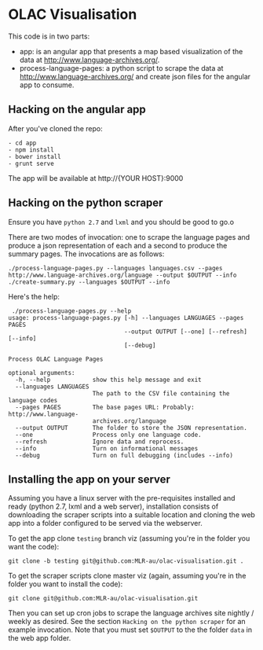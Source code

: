 # OLAC Visualisation

This code is in two parts:
- app: is an angular app that presents a map based visualization of the data at http://www.language-archives.org/.
- process-language-pages: a python script to scrape the data at http://www.language-archives.org/ and create json files for the angular app to consume.

## Hacking on the angular app

After you've cloned the repo:
```
- cd app
- npm install
- bower install
- grunt serve
```

The app will be available at http://{YOUR HOST}:9000

## Hacking on the python scraper

Ensure you have `python 2.7` and `lxml` and you should be good to go.o

There are two modes of invocation: one to scrape the language pages and produce a json representation of each and a second to produce the summary pages. The invocations are as follows:
```
./process-language-pages.py --languages languages.csv --pages http://www.language-archives.org/language --output $OUTPUT --info
./create-summary.py --languages $OUTPUT --info
```

Here's the help:
```
 ./process-language-pages.py --help
usage: process-language-pages.py [-h] --languages LANGUAGES --pages PAGES
                                 --output OUTPUT [--one] [--refresh] [--info]
                                 [--debug]

Process OLAC Language Pages

optional arguments:
  -h, --help            show this help message and exit
  --languages LANGUAGES
                        The path to the CSV file containing the language codes
  --pages PAGES         The base pages URL: Probably: http://www.language-
                        archives.org/language
  --output OUTPUT       The folder to store the JSON representation.
  --one                 Process only one language code.
  --refresh             Ignore data and reprocess.
  --info                Turn on informational messages
  --debug               Turn on full debugging (includes --info)
```

## Installing the app on your server

Assuming you have a linux server with the pre-requisites installed and ready (python 2.7, lxml and a web server), installation consists of downloading the scraper scripts into a suitable location and cloning the web app into a folder configured to be served via the webserver.

To get the app clone `testing` branch viz (assuming you're in the folder you want the code):

```
git clone -b testing git@github.com:MLR-au/olac-visualisation.git .
```

To get the scraper scripts clone master viz (again, assuming you're in the folder you want to install the code):
```
git clone git@github.com:MLR-au/olac-visualisation.git
```

Then you can set up cron jobs to scrape the language archives site nightly / weekly as desired. See the section `Hacking on the python scraper` for an example invocation. Note that you must set `$OUTPUT` to the the folder `data` in the web app folder.

